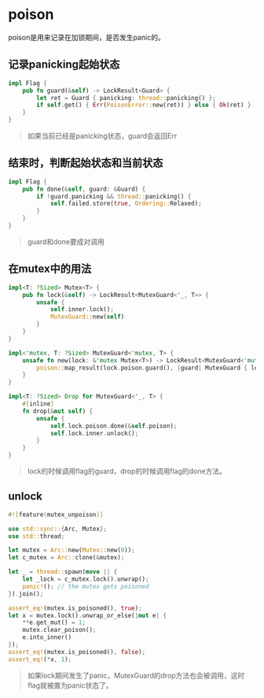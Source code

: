 # poison



poison是用来记录在加锁期间，是否发生panic的。

## 记录panicking起始状态

```rust
impl Flag {
    pub fn guard(&self) -> LockResult<Guard> {
        let ret = Guard { panicking: thread::panicking() };
        if self.get() { Err(PoisonError::new(ret)) } else { Ok(ret) }
    }
}
```

> 如果当前已经是panicking状态，guard会返回Err



## 结束时，判断起始状态和当前状态

```rust
impl Flag {
    pub fn done(&self, guard: &Guard) {
        if !guard.panicking && thread::panicking() {
            self.failed.store(true, Ordering::Relaxed);
        }
    }
}
```

> guard和done要成对调用

## 在mutex中的用法

```rust
impl<T: ?Sized> Mutex<T> {
    pub fn lock(&self) -> LockResult<MutexGuard<'_, T>> {
        unsafe {
            self.inner.lock();
            MutexGuard::new(self)
        }
    }
}

impl<'mutex, T: ?Sized> MutexGuard<'mutex, T> {
    unsafe fn new(lock: &'mutex Mutex<T>) -> LockResult<MutexGuard<'mutex, T>> {
        poison::map_result(lock.poison.guard(), |guard| MutexGuard { lock, poison: guard })
    }
}

impl<T: ?Sized> Drop for MutexGuard<'_, T> {
    #[inline]
    fn drop(&mut self) {
        unsafe {
            self.lock.poison.done(&self.poison);
            self.lock.inner.unlock();
        }
    }
}
```

> lock的时候调用flag的guard，drop的时候调用flag的done方法。

## unlock

```rust
#![feature(mutex_unpoison)]

use std::sync::{Arc, Mutex};
use std::thread;

let mutex = Arc::new(Mutex::new(0));
let c_mutex = Arc::clone(&mutex);

let _ = thread::spawn(move || {
    let _lock = c_mutex.lock().unwrap();
    panic!(); // the mutex gets poisoned
}).join();

assert_eq!(mutex.is_poisoned(), true);
let x = mutex.lock().unwrap_or_else(|mut e| {
    **e.get_mut() = 1;
    mutex.clear_poison();
    e.into_inner()
});
assert_eq!(mutex.is_poisoned(), false);
assert_eq!(*x, 1);
```

> 如果lock期间发生了panic，MutexGuard的drop方法也会被调用，这时flag就被置为panic状态了。
